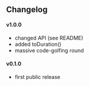 ## Changelog

#### v1.0.0
- changed API (see README)
- added toDuration()
- massive code-golfing round
#### v0.1.0 
- first public release
